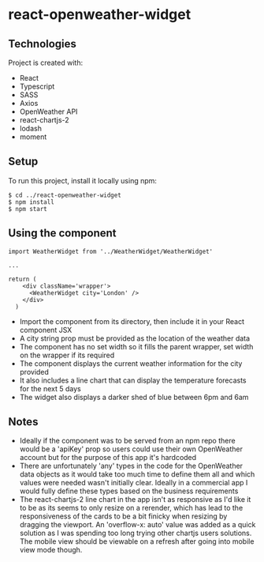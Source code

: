 # react-openweather-widget

## Technologies

Project is created with:

- React
- Typescript
- SASS
- Axios
- OpenWeather API
- react-chartjs-2
- lodash
- moment

## Setup

To run this project, install it locally using npm:

```
$ cd ../react-openweather-widget
$ npm install
$ npm start

```

## Using the component

```
import WeatherWidget from '../WeatherWidget/WeatherWidget'

...

return (
    <div className='wrapper'>
      <WeatherWidget city='London' />
    </div>
  )

```
- Import the component from its directory, then include it in your React component JSX
- A city string prop must be provided as the location of the weather data
- The component has no set width so it fills the parent wrapper, set width on the wrapper if its required
- The component displays the current weather information for the city provided
- It also includes a line chart that can display the temperature forecasts for the next 5 days
- The widget also displays a darker shed of blue between 6pm and 6am

## Notes
- Ideally if the component was to be served from an npm repo there would be a 'apiKey' prop so users could use their own OpenWeather account but for the purpose of this app it's hardcoded
- There are unfortunately 'any' types in the code for the OpenWeather data objects as it would take too much time to define them all and which values were needed wasn't initially clear. Ideally in a commercial app I would fully define these types based on the business requirements
- The react-chartjs-2 line chart in the app isn't as responsive as I'd like it to be as its seems to only resize on a rerender, which has lead to the responsiveness of the cards to be a bit finicky when resizing by dragging the viewport. An 'overflow-x: auto' value was added as a quick solution as I was spending too long trying other chartjs users solutions. The mobile view should be viewable on a refresh after going into mobile view mode though.
